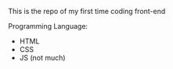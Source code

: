 This is the repo of my first time coding front-end 

Programming Language:
  - HTML
  - CSS
  - JS (not much)
